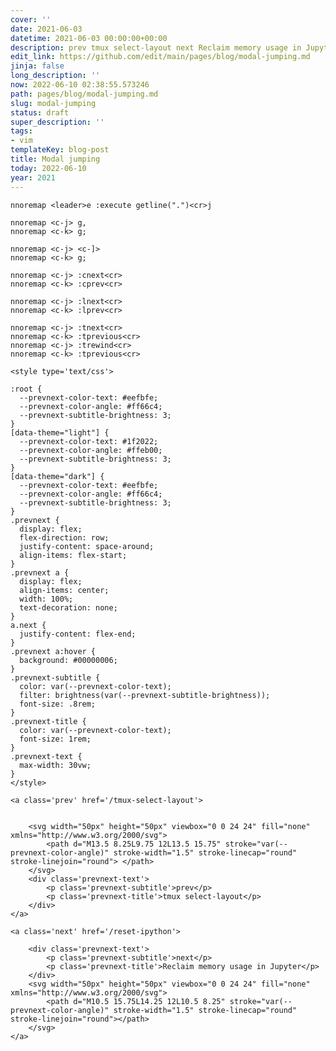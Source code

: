 ```yaml
---
cover: ''
date: 2021-06-03
datetime: 2021-06-03 00:00:00+00:00
description: prev tmux select-layout next Reclaim memory usage in Jupyter
edit_link: https://github.com/edit/main/pages/blog/modal-jumping.md
jinja: false
long_description: ''
now: 2022-06-10 02:38:55.573246
path: pages/blog/modal-jumping.md
slug: modal-jumping
status: draft
super_description: ''
tags:
- vim
templateKey: blog-post
title: Modal jumping
today: 2022-06-10
year: 2021
---
```


```
nnoremap <leader>e :execute getline(".")<cr>j
```

```
nnoremap <c-j> g,
nnoremap <c-k> g;
```

```
nnoremap <c-j> <c-]>
nnoremap <c-k> g;
```

```
nnoremap <c-j> :cnext<cr>
nnoremap <c-k> :cprev<cr>
```

```
nnoremap <c-j> :lnext<cr>
nnoremap <c-k> :lprev<cr>
```

```
nnoremap <c-j> :tnext<cr>
nnoremap <c-k> :tprevious<cr>
nnoremap <c-j> :trewind<cr>
nnoremap <c-k> :tprevious<cr>
```
<div class='prevnext'>

    <style type='text/css'>

    :root {
      --prevnext-color-text: #eefbfe;
      --prevnext-color-angle: #ff66c4;
      --prevnext-subtitle-brightness: 3;
    }
    [data-theme="light"] {
      --prevnext-color-text: #1f2022;
      --prevnext-color-angle: #ffeb00;
      --prevnext-subtitle-brightness: 3;
    }
    [data-theme="dark"] {
      --prevnext-color-text: #eefbfe;
      --prevnext-color-angle: #ff66c4;
      --prevnext-subtitle-brightness: 3;
    }
    .prevnext {
      display: flex;
      flex-direction: row;
      justify-content: space-around;
      align-items: flex-start;
    }
    .prevnext a {
      display: flex;
      align-items: center;
      width: 100%;
      text-decoration: none;
    }
    a.next {
      justify-content: flex-end;
    }
    .prevnext a:hover {
      background: #00000006;
    }
    .prevnext-subtitle {
      color: var(--prevnext-color-text);
      filter: brightness(var(--prevnext-subtitle-brightness));
      font-size: .8rem;
    }
    .prevnext-title {
      color: var(--prevnext-color-text);
      font-size: 1rem;
    }
    .prevnext-text {
      max-width: 30vw;
    }
    </style>
    
    <a class='prev' href='/tmux-select-layout'>
    

        <svg width="50px" height="50px" viewbox="0 0 24 24" fill="none" xmlns="http://www.w3.org/2000/svg">
            <path d="M13.5 8.25L9.75 12L13.5 15.75" stroke="var(--prevnext-color-angle)" stroke-width="1.5" stroke-linecap="round" stroke-linejoin="round"> </path>
        </svg>
        <div class='prevnext-text'>
            <p class='prevnext-subtitle'>prev</p>
            <p class='prevnext-title'>tmux select-layout</p>
        </div>
    </a>
    
    <a class='next' href='/reset-ipython'>
    
        <div class='prevnext-text'>
            <p class='prevnext-subtitle'>next</p>
            <p class='prevnext-title'>Reclaim memory usage in Jupyter</p>
        </div>
        <svg width="50px" height="50px" viewbox="0 0 24 24" fill="none" xmlns="http://www.w3.org/2000/svg">
            <path d="M10.5 15.75L14.25 12L10.5 8.25" stroke="var(--prevnext-color-angle)" stroke-width="1.5" stroke-linecap="round" stroke-linejoin="round"></path>
        </svg>
    </a>
  </div>